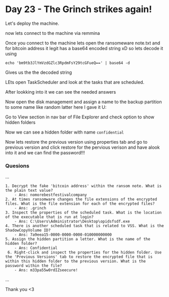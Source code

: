 # Day 23 - The Grinch strikes again! 

Let's deploy the machine.

now lets connect to the machine via remmina

Once you connect to the machine lets open the ransomeware note.txt and for bitcoin address it legit has a base64 encoded string xD so lets decode it using 

`echo 'bm9tb3JlYmVzdGZlc3RpdmFsY29tcGFueQ==' | base64 -d`

Gives us the the decoded string

LEts open TaskScheduler and look at the tasks that are scheduled.

After lookking into it we can see the needed answers 

Now open the disk management and assign a name to the backup partition to some name like random latter here I gave it U:

Go to View section in nav bar of File Explorer and check option to show hidden folders

Now we can see a hidden folder with name `confidential`

Now lets restore the previous version using properties tab and go to previous version and click restore for the pervious verison and have alook into it and we can find the password!!!

### Quesions

...

	1. Decrypt the fake 'bitcoin address' within the ransom note. What is the plain text value?
		- Ans: nomorebestfestivalcompany
	2. At times ransomware changes the file extensions of the encrypted files. What is the file extension for each of the encrypted files?
		- Ans: .grinch
	3. Inspect the properties of the scheduled task. What is the location of the executable that is run at login?
		- Ans: C:\Users\Administrator\Desktop\opidsfsdf.exe
	4. There is another scheduled task that is related to VSS. What is the ShadowCopyVolume ID?
		- Ans: 7a9eea15-0000-0000-0000-010000000000
	5. Assign the hidden partition a letter. What is the name of the hidden folder?
	 	- Ans: Confidential
	 6. Right-click and inspect the properties for the hidden folder. Use the 'Previous Versions' tab to restore the encrypted file that is within this hidden folder to the previous version. What is the password within the file?
	 	- Ans: m33pa55w0rdIZseecure!

...


Thank you <3